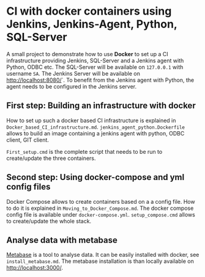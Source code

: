 # CI with docker containers using Jenkins, Jenkins-Agent, Python, SQL-Server

A small project to demonstrate how to use **Docker** to set up a CI infrastructure providing Jenkins, SQL-Server and a Jenkins agent with Python, ODBC etc.
The SQL-Server will be available on `127.0.0.1` with username `SA`.
The Jenkins Server will be available on [http://localhost:8080/](http://localhost:8080/)`.
To benefit from the Jenkins agent with Python, the agent needs to be configured in the Jenkins server. 

## First step: Building an infrastructure with docker

How to set up such a docker based CI infrastructure is explained in `Docker_based_CI_infrastructure.md`.
`jenkins_agent_python.Dockerfile` allows to build an image containing a jenkins agent with python, ODBC client, GIT client.

`First_setup.cmd` is the complete script that needs to be run to create/update the three containers.

## Second step: Using docker-compose and yml config files

Docker Compose allows to create containers based on a a config file. How to do it is explained in `Moving_to_Docker_Compose.md`. The docker compose config file is available under `docker-compose.yml`.
`setup_compose.cmd` allows to create/update the whole stack.

## Analyse data with metabase

[Metabase](https://www.metabase.com/) is a tool to analyse data. It can be easily installed with docker, see `install_metabase.md`. The metabase installation is than locally available on [http://localhost:3000/](http://localhoSst:3000/).
